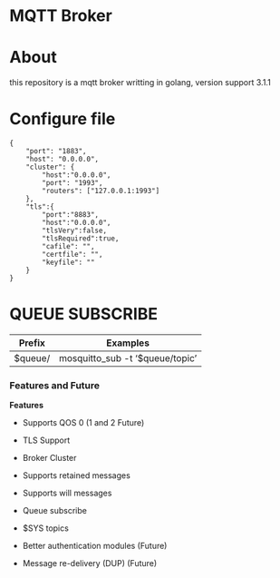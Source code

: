 MQTT Broker 
============

# About
this repository is a mqtt broker writting in golang, version support 3.1.1

# Configure file
~~~
{
	"port": "1883",
	"host": "0.0.0.0",
	"cluster": {
		"host":"0.0.0.0",
		"port": "1993",
		"routers": ["127.0.0.1:1993"]
	},
	"tls":{
		"port":"8883",
		"host":"0.0.0.0",
		"tlsVery":false,
		"tlsRequired":true,
		"cafile": "",
		"certfile": "",
		"keyfile": ""
	}
}
~~~

# QUEUE SUBSCRIBE

| Prefix        | Examples                        |
| ------------- |---------------------------------|
| $queue/       | mosquitto_sub -t ‘$queue/topic’ |

### Features and Future

**Features**

* Supports QOS 0  (1 and 2 Future) 

* TLS Support

* Broker Cluster

* Supports retained messages

* Supports will messages  

* Queue subscribe

* $SYS topics  

* Better authentication modules (Future) 

* Message re-delivery (DUP) (Future)